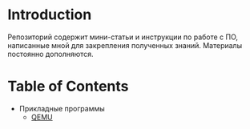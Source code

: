 # Introduction

Репозиторий содержит мини-статьи и инструкции по работе с ПО, написанные мной для закрепления полученных знаний. Материалы постоянно дополняются.

# Table of Contents

- Прикладные программы
  - [QEMU](./qemu.md)